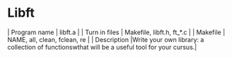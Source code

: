 # Libft
|  Program name |                                           libft.a                                           |
| Turn in files |                                 Makefile, libft.h, ft_*.c                                   |
|    Makefile   |                                NAME, all, clean, fclean, re                                 |
|   Description |Write your own library: a collection of functionswthat will be a useful tool for your cursus.|

